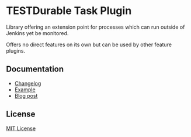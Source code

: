 TESTDurable Task Plugin
===

Library offering an extension point for processes which can run outside
of Jenkins yet be monitored.

Offers no direct features on its own but can be used by other feature
plugins.

## Documentation

* [Changelog](https://github.com/jenkinsci/durable-task-plugin/releases)
* [Example](https://github.com/jenkinsci/workflow-durable-task-step-plugin)
* [Blog post](https://web.archive.org/web/20141227025217/http://tupilabs.com/2014/06/13/durable-tasks-in-jenkins.html)

## License

[MIT License](https://opensource.org/licenses/mit-license.php)

